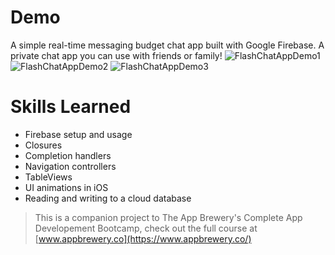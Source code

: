 # Demo
A simple real-time messaging budget chat app built with Google Firebase. A private chat app you can use with friends or family!
![FlashChatAppDemo1]()
![FlashChatAppDemo2]()
![FlashChatAppDemo3]()

# Skills Learned
- Firebase setup and usage
- Closures
- Completion handlers
- Navigation controllers
- TableViews
- UI animations in iOS
- Reading and writing to a cloud database


>This is a companion project to The App Brewery's Complete App Developement Bootcamp, check out the full course at [www.appbrewery.co](https://www.appbrewery.co/)


